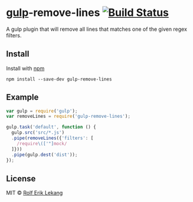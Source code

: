 # [gulp](https://github.com/wearefractal/gulp)-remove-lines [![Build Status](https://secure.travis-ci.org/relekang/gulp-remove-lines.png?branch=master)](http://travis-ci.org/relekang/gulp-remove-lines)

A gulp plugin that will remove all lines that matches one of the given regex filters.

## Install

Install with [npm](https://npmjs.org/package/gulp-strip-debug)

```
npm install --save-dev gulp-remove-lines
```


## Example

```js
var gulp = require('gulp');
var removeLines = require('gulp-remove-lines');

gulp.task('default', function () {
  gulp.src('src/*.js')
  .pipe(removeLines({'filters': [
    /require\(['"]mock/
  ]}))
  .pipe(gulp.dest('dist'));
});
```


## License

MIT © [Rolf Erik Lekang](http://rolflekang.com)
